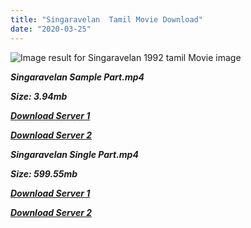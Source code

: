 ```yaml
---
title: "Singaravelan  Tamil Movie Download"
date: "2020-03-25"
---
```


![Image result for Singaravelan 1992 tamil Movie image](https://images-na.ssl-images-amazon.com/images/I/51xuNkCN0IL._SY445_.jpg)

**_Singaravelan Sample Part.mp4_**

**_Size: 3.94mb_**

**_[Download Server 1](http://b4.wetransfer.vip/files/{6f622526c29ee360cda5b2e87a916054ceacd5b4cb5e41dd1b031440e2d63f02}20Actor{6f622526c29ee360cda5b2e87a916054ceacd5b4cb5e41dd1b031440e2d63f02}20Hits{6f622526c29ee360cda5b2e87a916054ceacd5b4cb5e41dd1b031440e2d63f02}20Collection/Kamal{6f622526c29ee360cda5b2e87a916054ceacd5b4cb5e41dd1b031440e2d63f02}20Haasan{6f622526c29ee360cda5b2e87a916054ceacd5b4cb5e41dd1b031440e2d63f02}20Movies{6f622526c29ee360cda5b2e87a916054ceacd5b4cb5e41dd1b031440e2d63f02}20Collection/Kamal{6f622526c29ee360cda5b2e87a916054ceacd5b4cb5e41dd1b031440e2d63f02}20Haasan{6f622526c29ee360cda5b2e87a916054ceacd5b4cb5e41dd1b031440e2d63f02}20New{6f622526c29ee360cda5b2e87a916054ceacd5b4cb5e41dd1b031440e2d63f02}20Movies{6f622526c29ee360cda5b2e87a916054ceacd5b4cb5e41dd1b031440e2d63f02}20Collection/Singaara{6f622526c29ee360cda5b2e87a916054ceacd5b4cb5e41dd1b031440e2d63f02}20Velan{6f622526c29ee360cda5b2e87a916054ceacd5b4cb5e41dd1b031440e2d63f02}20(1992)/Singaara{6f622526c29ee360cda5b2e87a916054ceacd5b4cb5e41dd1b031440e2d63f02}20Velan{6f622526c29ee360cda5b2e87a916054ceacd5b4cb5e41dd1b031440e2d63f02}20{6f622526c29ee360cda5b2e87a916054ceacd5b4cb5e41dd1b031440e2d63f02}20Sample{6f622526c29ee360cda5b2e87a916054ceacd5b4cb5e41dd1b031440e2d63f02}20HD.mp4)_**

**_[Download Server 2](http://b4.wetransfer.vip/files/{6f622526c29ee360cda5b2e87a916054ceacd5b4cb5e41dd1b031440e2d63f02}20Actor{6f622526c29ee360cda5b2e87a916054ceacd5b4cb5e41dd1b031440e2d63f02}20Hits{6f622526c29ee360cda5b2e87a916054ceacd5b4cb5e41dd1b031440e2d63f02}20Collection/Kamal{6f622526c29ee360cda5b2e87a916054ceacd5b4cb5e41dd1b031440e2d63f02}20Haasan{6f622526c29ee360cda5b2e87a916054ceacd5b4cb5e41dd1b031440e2d63f02}20Movies{6f622526c29ee360cda5b2e87a916054ceacd5b4cb5e41dd1b031440e2d63f02}20Collection/Kamal{6f622526c29ee360cda5b2e87a916054ceacd5b4cb5e41dd1b031440e2d63f02}20Haasan{6f622526c29ee360cda5b2e87a916054ceacd5b4cb5e41dd1b031440e2d63f02}20New{6f622526c29ee360cda5b2e87a916054ceacd5b4cb5e41dd1b031440e2d63f02}20Movies{6f622526c29ee360cda5b2e87a916054ceacd5b4cb5e41dd1b031440e2d63f02}20Collection/Singaara{6f622526c29ee360cda5b2e87a916054ceacd5b4cb5e41dd1b031440e2d63f02}20Velan{6f622526c29ee360cda5b2e87a916054ceacd5b4cb5e41dd1b031440e2d63f02}20(1992)/Singaara{6f622526c29ee360cda5b2e87a916054ceacd5b4cb5e41dd1b031440e2d63f02}20Velan{6f622526c29ee360cda5b2e87a916054ceacd5b4cb5e41dd1b031440e2d63f02}20{6f622526c29ee360cda5b2e87a916054ceacd5b4cb5e41dd1b031440e2d63f02}20Sample{6f622526c29ee360cda5b2e87a916054ceacd5b4cb5e41dd1b031440e2d63f02}20HD.mp4)_**

**_Singaravelan Single Part.mp4_**

**_Size: 599.55mb_**

**_[Download Server 1](http://b4.wetransfer.vip/files/{6f622526c29ee360cda5b2e87a916054ceacd5b4cb5e41dd1b031440e2d63f02}20Actor{6f622526c29ee360cda5b2e87a916054ceacd5b4cb5e41dd1b031440e2d63f02}20Hits{6f622526c29ee360cda5b2e87a916054ceacd5b4cb5e41dd1b031440e2d63f02}20Collection/Kamal{6f622526c29ee360cda5b2e87a916054ceacd5b4cb5e41dd1b031440e2d63f02}20Haasan{6f622526c29ee360cda5b2e87a916054ceacd5b4cb5e41dd1b031440e2d63f02}20Movies{6f622526c29ee360cda5b2e87a916054ceacd5b4cb5e41dd1b031440e2d63f02}20Collection/Kamal{6f622526c29ee360cda5b2e87a916054ceacd5b4cb5e41dd1b031440e2d63f02}20Haasan{6f622526c29ee360cda5b2e87a916054ceacd5b4cb5e41dd1b031440e2d63f02}20New{6f622526c29ee360cda5b2e87a916054ceacd5b4cb5e41dd1b031440e2d63f02}20Movies{6f622526c29ee360cda5b2e87a916054ceacd5b4cb5e41dd1b031440e2d63f02}20Collection/Singaara{6f622526c29ee360cda5b2e87a916054ceacd5b4cb5e41dd1b031440e2d63f02}20Velan{6f622526c29ee360cda5b2e87a916054ceacd5b4cb5e41dd1b031440e2d63f02}20(1992)/Singaara{6f622526c29ee360cda5b2e87a916054ceacd5b4cb5e41dd1b031440e2d63f02}20Velan{6f622526c29ee360cda5b2e87a916054ceacd5b4cb5e41dd1b031440e2d63f02}20{6f622526c29ee360cda5b2e87a916054ceacd5b4cb5e41dd1b031440e2d63f02}20Single{6f622526c29ee360cda5b2e87a916054ceacd5b4cb5e41dd1b031440e2d63f02}20Part{6f622526c29ee360cda5b2e87a916054ceacd5b4cb5e41dd1b031440e2d63f02}20HD.mp4)_**

**_[Download Server 2](http://b4.wetransfer.vip/files/{6f622526c29ee360cda5b2e87a916054ceacd5b4cb5e41dd1b031440e2d63f02}20Actor{6f622526c29ee360cda5b2e87a916054ceacd5b4cb5e41dd1b031440e2d63f02}20Hits{6f622526c29ee360cda5b2e87a916054ceacd5b4cb5e41dd1b031440e2d63f02}20Collection/Kamal{6f622526c29ee360cda5b2e87a916054ceacd5b4cb5e41dd1b031440e2d63f02}20Haasan{6f622526c29ee360cda5b2e87a916054ceacd5b4cb5e41dd1b031440e2d63f02}20Movies{6f622526c29ee360cda5b2e87a916054ceacd5b4cb5e41dd1b031440e2d63f02}20Collection/Kamal{6f622526c29ee360cda5b2e87a916054ceacd5b4cb5e41dd1b031440e2d63f02}20Haasan{6f622526c29ee360cda5b2e87a916054ceacd5b4cb5e41dd1b031440e2d63f02}20New{6f622526c29ee360cda5b2e87a916054ceacd5b4cb5e41dd1b031440e2d63f02}20Movies{6f622526c29ee360cda5b2e87a916054ceacd5b4cb5e41dd1b031440e2d63f02}20Collection/Singaara{6f622526c29ee360cda5b2e87a916054ceacd5b4cb5e41dd1b031440e2d63f02}20Velan{6f622526c29ee360cda5b2e87a916054ceacd5b4cb5e41dd1b031440e2d63f02}20(1992)/Singaara{6f622526c29ee360cda5b2e87a916054ceacd5b4cb5e41dd1b031440e2d63f02}20Velan{6f622526c29ee360cda5b2e87a916054ceacd5b4cb5e41dd1b031440e2d63f02}20{6f622526c29ee360cda5b2e87a916054ceacd5b4cb5e41dd1b031440e2d63f02}20Single{6f622526c29ee360cda5b2e87a916054ceacd5b4cb5e41dd1b031440e2d63f02}20Part{6f622526c29ee360cda5b2e87a916054ceacd5b4cb5e41dd1b031440e2d63f02}20HD.mp4)_**

